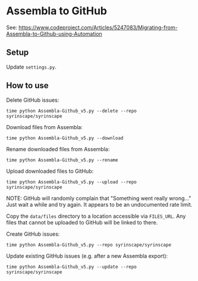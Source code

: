 # Assembla to GitHub

See: https://www.codeproject.com/Articles/5247083/Migrating-from-Assembla-to-Github-using-Automation

## Setup

Update `settings.py`.

## How to use

Delete GitHub issues:

```shell
time python Assembla-Github_v5.py --delete --repo syrinscape/syrinscape
```

Download files from Assembla:

```shell
time python Assembla-Github_v5.py --download
```

Rename downloaded files from Assembla:

```shell
time python Assembla-Github_v5.py --rename
```

Upload downloaded files to GitHub:

```shell
time python Assembla-Github_v5.py --upload --repo syrinscape/syrinscape
```

NOTE: GitHub will randomly complain that "Something went really wrong..." Just wait a
while and try again. It appears to be an undocumented rate limit.

Copy the `data/files` directory to a location accessible via `FILES_URL`. Any files that
cannot be uploaded to GitHub will be linked to there.

Create GitHub issues:

```shell
time python Assembla-Github_v5.py --repo syrinscape/syrinscape
```

Update existing GitHub issues (e.g. after a new Assembla export):

```shell
time python Assembla-Github_v5.py --update --repo syrinscape/syrinscape
```
